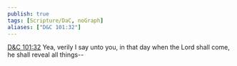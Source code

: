 ```yaml
---
publish: true
tags: [Scripture/DaC, noGraph]
aliases: ["D&C 101:32"]
---
```

[D&C 101:32](https://churchofjesuschrist.org/study/scriptures/dc-testament/dc/101?lang=eng&id=p32#p32) Yea, verily I say unto you, in that day when the Lord shall come, he shall reveal all things--

